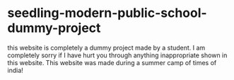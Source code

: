 # seedling-modern-public-school-dummy-project
this website is completely a dummy project made by a student. I am completely sorry if I have hurt you through anything inappropriate shown in this website. This website was made during a summer camp of times of india!
